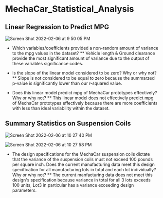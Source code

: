 # MechaCar_Statistical_Analysis

## Linear Regression to Predict MPG

![Screen Shot 2022-02-06 at 9 50 05 PM](https://user-images.githubusercontent.com/91990957/152716958-a3eccc0a-da0c-42c9-b94c-99a7ed267186.png)

* Which variables/coefficients provided a non-random amount of variance to the mpg values in the dataset?
** Vehicle length & Ground clearance provide the most significant amount of variance due to the output of these variables significance codes.

* Is the slope of the linear model considered to be zero? Why or why not?
** Slope is not considered to be equal to zero because the summarzed p-value is significantly lower than our r-squared value.

* Does this linear model predict mpg of MechaCar prototypes effectively? Why or why not?
** This linear model does not effectively predict mpg of MechaCar prototypes effectively because there are more coefficients with less than ideal variability within the dataset.

## Summary Statistics on Suspension Coils

![Screen Shot 2022-02-06 at 10 27 40 PM](https://user-images.githubusercontent.com/91990957/152719919-034de61c-1ef4-4577-99f6-4f5740de6db8.png)

![Screen Shot 2022-02-06 at 10 27 58 PM](https://user-images.githubusercontent.com/91990957/152719931-482404fe-5be6-41d3-bbf2-37ce11131710.png)

* The design specifications for the MechaCar suspension coils dictate that the variance of the suspension coils must not exceed 100 pounds per square inch. Does the current manufacturing data meet this design specification for all manufacturing lots in total and each lot individually? Why or why not?
** The current manfacturing data does not meet this design's specification because variance in total for all 3 lots exceeds 100 units, Lot3 in particular has a variance exceeding design parameters.  





